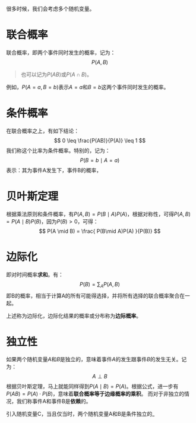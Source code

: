 很多时候，我们会考虑多个随机变量。
# 联合概率
联合概率，即两个事件同时发生的概率，记为：
$$
P(A, B)
$$
> 也可以记为$P(AB)$或$P(A \cap B)$。

例如，$P(A=a,B=b)$表示$A=a$和$B=b$这两个事件同时发生的概率。
# 条件概率
在联合概率之上，有如下结论：
$$
0 \leq \frac{P(AB)}{P(A)} \leq 1
$$
我们称这个比率为条件概率。特别的，记为：
$$
P(B=b \mid A=a)
$$
表示：其为事件A发生下，事件B的概率，

# 贝叶斯定理
根据乘法原则和条件概率，有$P(A,B) = P(B \mid A)P(A)$，根据对称性，可得$P(A,B) = P(A \mid B)P(B)$，因为$P(B)>0$，可得：
$$
P(A \mid B) = \frac{ P(B\mid A)P(A) }{P(B)}
$$
# 边际化
即对时间概率**求和**。有：
$$
P(B) = \sum_A P(A,B)
$$
即B的概率，相当于计算A的所有可能得选择，并将所有选择的联合概率聚合在一起。

上述称为边际化，边际化结果的概率或分布称为**边际概率**。
# 独立性
如果两个随机变量$A$和$B$是独立的，意味着事件$A$的发生跟事件$B$的发生无关。记为：
$$
A \perp B
$$
根据贝叶斯定理，马上就能同样得到$P(A\mid B)=P(A)$。根据公式，进一步有$P(AB)=P(A) \cdot P(B)$，意味着**联合概率等于边缘概率的乘积**。
而对于非独立的情况，我们称事件A和事件B是**依赖**的。

引入随机变量C，当且仅当时，两个随机变量A和B是条件独立的_
